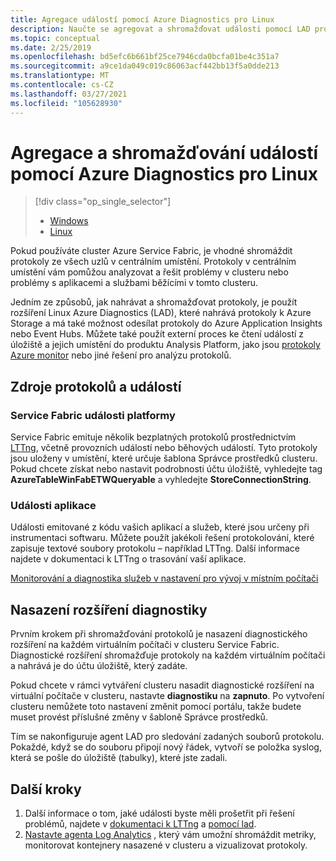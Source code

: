 ```yaml
---
title: Agregace událostí pomocí Azure Diagnostics pro Linux
description: Naučte se agregovat a shromažďovat události pomocí LAD pro monitorování a diagnostiku clusterů Azure Service Fabric.
ms.topic: conceptual
ms.date: 2/25/2019
ms.openlocfilehash: bd5efc6b661bf25ce7946cda0bcfa01be4c351a7
ms.sourcegitcommit: a9ce1da049c019c86063acf442bb13f5a0dde213
ms.translationtype: MT
ms.contentlocale: cs-CZ
ms.lasthandoff: 03/27/2021
ms.locfileid: "105628930"
---
```

# <a name="event-aggregation-and-collection-using-linux-azure-diagnostics"></a>Agregace a shromažďování událostí pomocí Azure Diagnostics pro Linux
> [!div class="op_single_selector"]
> * [Windows](service-fabric-diagnostics-event-aggregation-wad.md)
> * [Linux](service-fabric-diagnostics-event-aggregation-lad.md)
>
>

Pokud používáte cluster Azure Service Fabric, je vhodné shromáždit protokoly ze všech uzlů v centrálním umístění. Protokoly v centrálním umístění vám pomůžou analyzovat a řešit problémy v clusteru nebo problémy s aplikacemi a službami běžícími v tomto clusteru.

Jedním ze způsobů, jak nahrávat a shromažďovat protokoly, je použít rozšíření Linux Azure Diagnostics (LAD), které nahrává protokoly k Azure Storage a má také možnost odesílat protokoly do Azure Application Insights nebo Event Hubs. Můžete také použít externí proces ke čtení událostí z úložiště a jejich umístění do produktu Analysis Platform, jako jsou [protokoly Azure monitor](./service-fabric-diagnostics-oms-setup.md) nebo jiné řešení pro analýzu protokolů.

## <a name="log-and-event-sources"></a>Zdroje protokolů a událostí

### <a name="service-fabric-platform-events"></a>Service Fabric události platformy
Service Fabric emituje několik bezplatných protokolů prostřednictvím [LTTng](https://lttng.org), včetně provozních událostí nebo běhových událostí. Tyto protokoly jsou uloženy v umístění, které určuje šablona Správce prostředků clusteru. Pokud chcete získat nebo nastavit podrobnosti účtu úložiště, vyhledejte tag **AzureTableWinFabETWQueryable** a vyhledejte **StoreConnectionString**.

### <a name="application-events"></a>Události aplikace
 Události emitované z kódu vašich aplikací a služeb, které jsou určeny při instrumentaci softwaru. Můžete použít jakékoli řešení protokolování, které zapisuje textové soubory protokolu – například LTTng. Další informace najdete v dokumentaci k LTTng o trasování vaší aplikace.

[Monitorování a diagnostika služeb v nastavení pro vývoj v místním počítači](service-fabric-diagnostics-how-to-monitor-and-diagnose-services-locally-linux.md)

## <a name="deploy-the-diagnostics-extension"></a>Nasazení rozšíření diagnostiky
Prvním krokem při shromažďování protokolů je nasazení diagnostického rozšíření na každém virtuálním počítači v clusteru Service Fabric. Diagnostické rozšíření shromažďuje protokoly na každém virtuálním počítači a nahrává je do účtu úložiště, který zadáte. 

Pokud chcete v rámci vytváření clusteru nasadit diagnostické rozšíření na virtuální počítače v clusteru, nastavte **diagnostiku** na **zapnuto**. Po vytvoření clusteru nemůžete toto nastavení změnit pomocí portálu, takže budete muset provést příslušné změny v šabloně Správce prostředků.

Tím se nakonfiguruje agent LAD pro sledování zadaných souborů protokolu. Pokaždé, když se do souboru připojí nový řádek, vytvoří se položka syslog, která se pošle do úložiště (tabulky), které jste zadali.


## <a name="next-steps"></a>Další kroky

1. Další informace o tom, jaké události byste měli prošetřit při řešení problémů, najdete v [dokumentaci k LTTng](https://lttng.org/docs) a [pomocí lad](../virtual-machines/extensions/diagnostics-linux.md).
2. [Nastavte agenta Log Analytics](service-fabric-diagnostics-event-analysis-oms.md) , který vám umožní shromáždit metriky, monitorovat kontejnery nasazené v clusteru a vizualizovat protokoly. 

